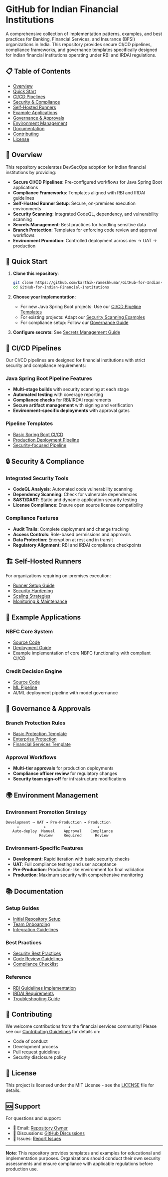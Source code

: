 # GitHub for Indian Financial Institutions

A comprehensive collection of implementation patterns, examples, and best practices for Banking, Financial Services, and Insurance (BFSI) organizations in India. This repository provides secure CI/CD pipelines, compliance frameworks, and governance templates specifically designed for Indian financial institutions operating under RBI and IRDAI regulations.

## 📋 Table of Contents

- [Overview](#overview)
- [Quick Start](#quick-start)
- [CI/CD Pipelines](#cicd-pipelines)
- [Security & Compliance](#security--compliance)
- [Self-Hosted Runners](#self-hosted-runners)
- [Example Applications](#example-applications)
- [Governance & Approvals](#governance--approvals)
- [Environment Management](#environment-management)
- [Documentation](#documentation)
- [Contributing](#contributing)
- [License](#license)

## 🎯 Overview

This repository accelerates DevSecOps adoption for Indian financial institutions by providing:

- **Secure CI/CD Pipelines**: Pre-configured workflows for Java Spring Boot applications
- **Compliance Frameworks**: Templates aligned with RBI and IRDAI guidelines
- **Self-Hosted Runner Setup**: Secure, on-premises execution environments
- **Security Scanning**: Integrated CodeQL, dependency, and vulnerability scanning
- **Secrets Management**: Best practices for handling sensitive data
- **Branch Protection**: Templates for enforcing code review and approval workflows
- **Environment Promotion**: Controlled deployment across dev → UAT → production

## 🚀 Quick Start

1. **Clone this repository**:
   ```bash
   git clone https://github.com/karthik-rameshkumar/GitHub-for-Indian-Financial-Institutions.git
   cd GitHub-for-Indian-Financial-Institutions
   ```

2. **Choose your implementation**:
   - For new Java Spring Boot projects: Use our [CI/CD Pipeline Templates](.github/workflows/)
   - For existing projects: Adapt our [Security Scanning Examples](docs/security-scanning.md)
   - For compliance setup: Follow our [Governance Guide](docs/governance.md)

3. **Configure secrets**: See [Secrets Management Guide](docs/secrets-management.md)

## 🔄 CI/CD Pipelines

Our CI/CD pipelines are designed for financial institutions with strict security and compliance requirements:

### Java Spring Boot Pipeline Features
- **Multi-stage builds** with security scanning at each stage
- **Automated testing** with coverage reporting
- **Compliance checks** for RBI/IRDAI requirements
- **Secure artifact management** with signing and verification
- **Environment-specific deployments** with approval gates

### Pipeline Templates
- [Basic Spring Boot CI/CD](.github/workflows/spring-boot-ci.yml)
- [Production Deployment Pipeline](.github/workflows/production-deploy.yml)
- [Security-focused Pipeline](.github/workflows/security-pipeline.yml)

## 🔒 Security & Compliance

### Integrated Security Tools
- **CodeQL Analysis**: Automated code vulnerability scanning
- **Dependency Scanning**: Check for vulnerable dependencies
- **SAST/DAST**: Static and dynamic application security testing
- **License Compliance**: Ensure open source license compatibility

### Compliance Features
- **Audit Trails**: Complete deployment and change tracking
- **Access Controls**: Role-based permissions and approvals
- **Data Protection**: Encryption at rest and in transit
- **Regulatory Alignment**: RBI and IRDAI compliance checkpoints

## 🏗️ Self-Hosted Runners

For organizations requiring on-premises execution:

- [Runner Setup Guide](docs/self-hosted-runners.md)
- [Security Hardening](docs/runner-security.md)
- [Scaling Strategies](docs/runner-scaling.md)
- [Monitoring & Maintenance](docs/runner-monitoring.md)

## 📱 Example Applications

### NBFC Core System
- [Source Code](examples/nbfc-core/)
- [Deployment Guide](examples/nbfc-core/README.md)
- Example implementation of core NBFC functionality with compliant CI/CD

### Credit Decision Engine
- [Source Code](examples/credit-decision-engine/)
- [ML Pipeline](examples/credit-decision-engine/ml-pipeline.yml)
- AI/ML deployment pipeline with model governance

## 👥 Governance & Approvals

### Branch Protection Rules
- [Basic Protection Template](templates/branch-protection/basic.yml)
- [Enterprise Protection](templates/branch-protection/enterprise.yml)
- [Financial Services Template](templates/branch-protection/financial.yml)

### Approval Workflows
- **Multi-tier approvals** for production deployments
- **Compliance officer review** for regulatory changes
- **Security team sign-off** for infrastructure modifications

## 🌍 Environment Management

### Environment Promotion Strategy
```
Development → UAT → Pre-Production → Production
     ↓           ↓          ↓            ↓
   Auto-deploy  Manual    Approval    Compliance
               Review     Required      Review
```

### Environment-Specific Features
- **Development**: Rapid iteration with basic security checks
- **UAT**: Full compliance testing and user acceptance
- **Pre-Production**: Production-like environment for final validation
- **Production**: Maximum security with comprehensive monitoring

## 📚 Documentation

### Setup Guides
- [Initial Repository Setup](docs/setup/repository-setup.md)
- [Team Onboarding](docs/setup/team-onboarding.md)
- [Integration Guidelines](docs/setup/integration.md)

### Best Practices
- [Security Best Practices](docs/best-practices/security.md)
- [Code Review Guidelines](docs/best-practices/code-review.md)
- [Compliance Checklist](docs/best-practices/compliance.md)

### Reference
- [RBI Guidelines Implementation](docs/reference/rbi-compliance.md)
- [IRDAI Requirements](docs/reference/irdai-compliance.md)
- [Troubleshooting Guide](docs/reference/troubleshooting.md)

## 🤝 Contributing

We welcome contributions from the financial services community! Please see our [Contributing Guidelines](CONTRIBUTING.md) for details on:

- Code of conduct
- Development process
- Pull request guidelines
- Security disclosure policy

## 📄 License

This project is licensed under the MIT License - see the [LICENSE](LICENSE) file for details.

## 🆘 Support

For questions and support:
- 📧 Email: [Repository Owner](mailto:karthik.rameshkumar@example.com)
- 💬 Discussions: [GitHub Discussions](https://github.com/karthik-rameshkumar/GitHub-for-Indian-Financial-Institutions/discussions)
- 🐛 Issues: [Report Issues](https://github.com/karthik-rameshkumar/GitHub-for-Indian-Financial-Institutions/issues)

---

**Note**: This repository provides templates and examples for educational and implementation purposes. Organizations should conduct their own security assessments and ensure compliance with applicable regulations before production use.
